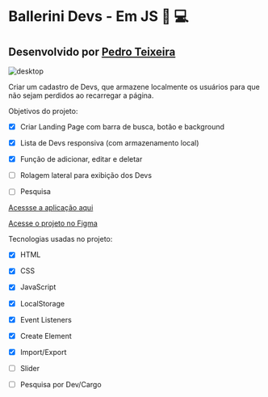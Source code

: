 # Ballerini Devs - Em JS 🖖 💻
## Desenvolvido por [Pedro Teixeira](https://www.linkedin.com/in/preisteixeira/)

![desktop](https://media.discordapp.net/attachments/942807001799491584/943519789639413831/unknown.png?width=1025&height=470)

Criar um cadastro de Devs, que armazene localmente os usuários para que não sejam perdidos ao recarregar a página.

Objetivos do projeto:

- [x] Criar Landing Page com barra de busca, botão e background
- [x] Lista de Devs responsiva (com armazenamento local)
- [x] Função de adicionar, editar e deletar
- [ ] Rolagem lateral para exibição dos Devs
- [ ] Pesquisa


[Acessse a aplicação aqui](https://boca3l.github.io/balle-devs-NoReact/)

[Acesse o projeto no Figma](https://www.figma.com/file/FX14O2BvLp8UEbXrSkdcUc/Ballerini-Devs?node-id=0%3A1)

Tecnologias usadas no projeto:

- [x] HTML
- [x] CSS
- [x] JavaScript
- [x] LocalStorage
- [x] Event Listeners
- [x] Create Element
- [x] Import/Export
- [ ] Slider
- [ ] Pesquisa por Dev/Cargo


